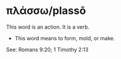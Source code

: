 # πλάσσω/plassō
This word is an action. It is a verb.

* This word means to form, mold, or make.

See: Romans 9:20; 1 Timothy 2:13
